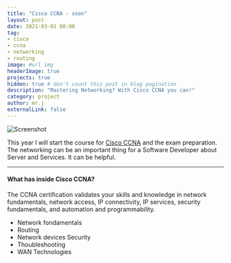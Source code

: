```yaml
---
title: "Cisco CCNA - soon"
layout: post
date: 2021-03-01 00:00
tag: 
- cisco
- ccna
- networking
- routing
image: #url img
headerImage: true
projects: true
hidden: true # don't count this post in blog pagination
description: "Mastering Networking? With Cisco CCNA you can!"
category: project
author: mr.j
externalLink: false
---
```


![Screenshot](https://www.marconi-galletti.it/wp/wp-content/uploads/2020/01/cisco-systems-1200x900-1-1200x600.jpg)

This year I will start the course for [Cisco CCNA](https://www.cisco.com/c/en/us/training-events/training-certifications/certifications/associate/ccna.html) and the exam preparation. The networking can be an important thing for a Software Developer about Server and Services. It can be helpful.

---

<h4>What has inside Cisco CCNA?</h4>

The CCNA certification validates your skills and knowledge in network fundamentals, network access, IP connectivity, IP services, security fundamentals, and automation and programmability.

- Network fondamentals
- Routing
- Network devices Security
- Thoubleshooting
- WAN Technologies

